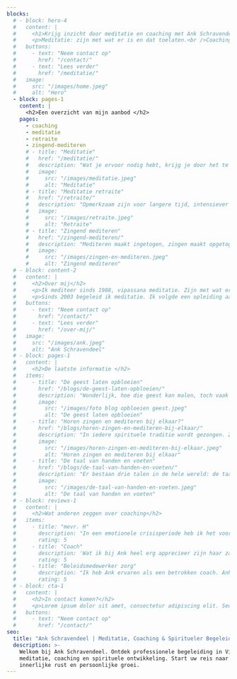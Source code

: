 ```yaml
---
blocks:
  # - block: hero-4
  #   content: |
  #     <h1>Krijg inzicht door meditatie en coaching met Ank Schravendeel</h1>
  #     <p>Meditatie: zijn met wat er is en dat toelaten.<br />Coaching: je ervaring geeft inzicht en je leert je er toe verhouden.</p>
  #   buttons:
  #     - text: "Neem contact op"
  #       href: "/contact/"
  #     - text: "Lees verder"
  #       href: "/meditatie/"
  #   image:
  #     src: "/images/home.jpeg"
  #     alt: "Hero"
  - block: pages-1
    content: |
      <h2>Een overzicht van mijn aanbod </h2>
    pages:
      - coaching
      - meditatie
      - retraite
      - zingend-mediteren
      # - title: "Meditatie"
      #   href: "/meditatie/"
      #   description: "Wat je ervoor nodig hebt, krijg je door het te doen"
      #   image:
      #     src: "/images/meditatie.jpeg"
      #     alt: "Meditatie"
      # - title: "Meditatie retraite"
      #   href: "/retraite/"
      #   description: "Opmerkzaam zijn voor langere tijd, intensiever en in alles wat we doen"
      #   image:
      #     src: "/images/retraite.jpeg"
      #     alt: "Retraite"
      # - title: "Zingend mediteren"
      #   href: "/zingend-mediteren/"
      #   description: "Mediteren maakt ingetogen, zingen maakt opgetogen."
      #   image:
      #     src: "/images/zingen-en-mediteren.jpeg"
      #     alt: "Zingend mediteren"
  # - block: content-2
  #   content: |
  #     <h2>Over mij</h2>
  #     <p>Ik mediteer sinds 1988, vipassana meditatie. Zijn met wat er is, toelaten, ontdekken. Dat is de basis om als meditatie begeleider en als coach te werken.</p>
  #     <p>Sinds 2003 begeleid ik meditatie. Ik volgde een opleiding aan de School voor Coaching, en sinds 2005 heb ik een coachingspraktijk.</p>
  #   buttons:
  #     - text: "Neem contact op"
  #       href: "/contact/"
  #     - text: "Lees verder"
  #       href: "/over-mij/"
  #   image:
  #     src: "/images/ank.jpeg"
  #     alt: "Ank Schravendeel"
  # - block: pages-1
  #   content: |
  #     <h2>De laatste informatie </h2>
  #   items:
  #     - title: "De geest laten opbloeien"
  #       href: "/blogs/de-geest-laten-opbloeien/"
  #       description: "Wonderlijk, hoe die geest kan malen, toch vaak aangejaagd door bezorgdheid. En hoe die geest zich kan ontwikkelen, kan opbloeien."
  #       image:
  #         src: "/images/foto blog opbloeien geest.jpeg"
  #         alt: "De geest laten opbloeien"
  #     - title: "Horen zingen en mediteren bij elkaar?"
  #       href: "/blogs/horen-zingen-en-mediteren-bij-elkaar/"
  #       description: "In iedere spirituele traditie wordt gezongen. Zingen opent het hart, het resoneert in het lichaam, het harmoniseert de geest."
  #       image:
  #         src: "/images/horen-zingen-en-mediteren-bij-elkaar.jpeg"
  #         alt: "Horen zingen en mediteren bij elkaar"
  #     - title: "De taal van handen en voeten"
  #       href: "/blogs/de-taal-van-handen-en-voeten/"
  #       description: "Er bestaan drie talen in de hele wereld: de taal van stilte, de taal van handen, de taal van woorden."
  #       image:
  #         src: "/images/de-taal-van-handen-en-voeten.jpeg"
  #         alt: "De taal van handen en voeten"
  # - block: reviews-1
  #   content: |
  #     <h2>Wat anderen zeggen over coaching</h2>
  #   items:
  #     - title: "mevr. H"
  #       description: "In een emotionele crisisperiode heb ik het voorrecht gehad gecoacht te worden door Ank. Ik kan met volle overtuiging zeggen dat dat een transformerende ervaring is geweest. Ik voelde me altijd op mijn gemak tijdens onze sessies en kon mijn diepste gevoelens en gedachten delen. Dankzij een niet-oordelende aanwezigheid, een meelevende blik, vanuit een ander perspectief en vooral: door de juiste open vragen te stellen, kwam ik tot dieper inzicht in mezelf."
  #       rating: 5
  #     - title: "Coach"
  #       description: 'Wat ik bij Ank heel erg apprecieer zijn haar zacht luisterend oor en scherpe kijk. Zij doorziet haarfijn waar de "knobbel" zit, stelt precies de vragen die ertoe doen en nodigt je zo op een heel vriendelijke en aanmoedigende manier uit om de dingen vanuit een andere hoek te bekijken, die verruimend en inzichtelijk werkt. Ik voel veel dankbaarheid voor alle gesprekken die we hadden.'
  #       rating: 5
  #     - title: "Beleidsmedewerker zorg"
  #       description: "Ik heb Ank ervaren als een betrokken coach. Ank liet mij eigenaar zijn en blijven van mijn eigen vraag. Ze hielp me om mijn eigen antwoorden te vinden. Ze maakte daarbij gebruik van verschillende technieken die ze op de juiste momenten wist in te zetten, zoals opstellingen en voice dialogue. Na een aantal sessies kon ik keuzes maken waarmee ik weer verder kon op mijn levenspad."
  #       rating: 5
  # - block: cta-1
  #   content: |
  #     <h2>In contact komen?</h2>
  #     <p>Lorem ipsum dolor sit amet, consectetur adipiscing elit. Sed do eiusmod tempor incididunt ut labore et dolore magna aliqua.</p>
  #   buttons:
  #     - text: "Neem contact op"
  #       href: "/contact/"
seo:
  title: "Ank Schravendeel | Meditatie, Coaching & Spiritueler Begeleiding"
  description: >-
    Welkom bij Ank Schravendeel. Ontdek professionele begeleiding in Vipassana
    meditatie, coaching en spirituele ontwikkeling. Start uw reis naar
    innerlijke rust en persoonlijke groei.
---
```

